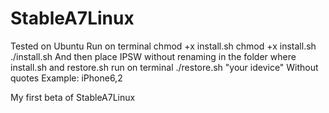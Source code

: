 # StableA7Linux
Tested on Ubuntu
Run on terminal
 chmod +x install.sh
 chmod +x install.sh
 ./install.sh 
And then place IPSW without renaming in the folder where install.sh and restore.sh 
run on terminal ./restore.sh "your idevice" 
Without quotes
Example: iPhone6,2

My first beta of StableA7Linux
